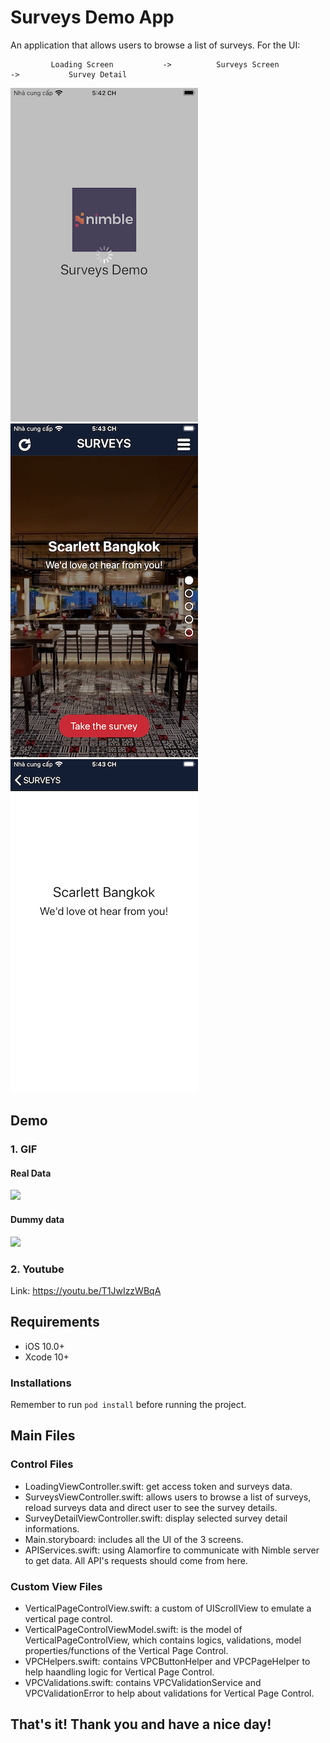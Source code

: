 # Surveys Demo App

An application that allows users to browse a list of surveys. For the UI:

             Loading Screen           ->          Surveys Screen           ->           Survey Detail 

![](demo_files/loading.png)    ![](demo_files/surveys.png)   ![](demo_files/survey_detail.png)


##  Demo
### 1. GIF
#### Real Data

![](demo_files/1.gif)

#### Dummy data

![](demo_files/2.gif) 

### 2. Youtube
Link: https://youtu.be/T1JwIzzWBqA

##  Requirements
- iOS 10.0+
- Xcode 10+
### Installations
Remember to run ``` pod install ``` before running the project.

##  Main Files
###  Control Files
- LoadingViewController.swift: get access token and surveys data.
- SurveysViewController.swift: allows users to browse a list of surveys, reload surveys data and direct user to see the survey details.
- SurveyDetailViewController.swift: display selected survey detail informations.
- Main.storyboard: includes all the UI of the 3 screens.
- APIServices.swift: using Alamorfire to communicate with Nimble server to get data. All API's requests should come from here.

### Custom View Files
- VerticalPageControlView.swift: a custom of UIScrollView to emulate a vertical page control.
- VerticalPageControlViewModel.swift: is the model of VerticalPageControlView, which contains logics, validations, model properties/functions of the Vertical Page Control.
- VPCHelpers.swift: contains VPCButtonHelper and VPCPageHelper to help haandling logic for Vertical Page Control.
- VPCValidations.swift: contains VPCValidationService and VPCValidationError to help about validations for Vertical Page Control.


## That's it! Thank you and have a nice day!
